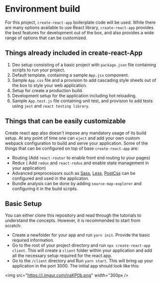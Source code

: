 # Environment build

For this project, `create-react-app` boilerplate code will be used. While there are many options available to use React library, `create-react-app` provides the best features for development out of the box, and also provides a wide range of options that can be customized. 

## Things already included in create-react-App

1. Dev setup consisting of a basic project with `package.json` file containing scripts to run your project.
2. Default template, containing a sample `App.jsx` component.
3. Sample `App.css` file and a provision to add cascading style sheets out of the box to style your web application.
4. Setup for create a production build.
5. Development setup for the application including hot reloading.
6. Sample `App.test.js` file containing unit test, and provision to add tests using `jest` and `react testing library`.

## Things that can be easily customizable
Create react app also doesn't impose any mandatory usage of its build setup. At any point of time one can `eject` and add your own custom webpack configuration to build and serve your application.
Some of the things that can be configured on top of base `create-react-app` are:

- Routing (Add `react-router` to enable front end routing to your pages)
- Redux ( Add `redux` and `react-redux` and enable state management in your application)
- Advanced preprocessors such as [Sass](https://sass-lang.com/), [Less](http://lesscss.org/), [PostCss](https://postcss.org/) can be configured and used in the applicaton.
- Bundle analysis can be done by adding `source-map-explorer` and configuring it in the build scripts.

## Basic Setup

You can either clone this repository and read through the tutorials to understand the concepts. However, it is recommended to start from scratch:

- Create a newfolder for your app and run `yarn init`. Provide the basic required information.
- Go to the root of your project directory and run `npx create-react-app client`. This will create a `client` folder within your application and add all the necessary setup required for the react app.
- Go to the `/client` directory and Run `yarn start`. This will bring up your application in the port 3000. The initial app should look like this:

<img src="https://i.imgur.com/iraKP0b.png" width="300px />
